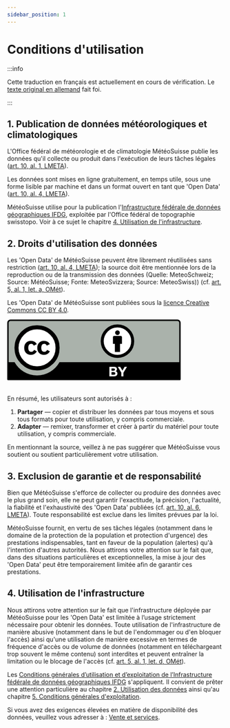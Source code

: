 ```yaml
---
sidebar_position: 1
---
```


# Conditions d'utilisation

:::info

Cette traduction en français est actuellement en cours de vérification. Le [texte original en allemand](https://opendatadocs.meteoswiss.ch/de/general/terms-of-use) fait foi.

:::

## 1. Publication de données météorologiques et climatologiques
L'Office fédéral de météorologie et de climatologie MétéoSuisse publie les données qu'il collecte ou produit dans l'exécution de leurs tâches légales ([art. 10, al. 1, LMETA](https://www.fedlex.admin.ch/eli/cc/2023/682/fr#art_10)).

Les données sont mises en ligne gratuitement, en temps utile, sous une forme lisible par machine et dans un format ouvert en tant que 'Open Data' ([art. 10, al. 4, LMETA](https://www.fedlex.admin.ch/eli/cc/2023/682/fr#art_10)).

MétéoSuisse utilise pour la publication l'[Infrastructure fédérale de données géographiques IFDG](https://www.geo.admin.ch/fr/impressum-responsabilites-et-contacts), exploitée par l'Office fédéral de topographie swisstopo. Voir à ce sujet le chapitre [4. Utilisation de l'infrastructure](#4-utilisation-de-linfrastructure). 


## 2. Droits d'utilisation des données
Les 'Open Data' de MétéoSuisse peuvent être librement réutilisées sans restriction ([art. 10, al. 4, LMETA](https://www.fedlex.admin.ch/eli/cc/2023/682/fr#art_10)); la source doit être mentionnée lors de la reproduction ou de la transmission des données (Quelle: MeteoSchweiz; Source: MétéoSuisse; Fonte: MeteoSvizzera; Source: MeteoSwiss)) (cf. [art. 5, al. 1, let. a, OMét](https://www.fedlex.admin.ch/eli/cc/2024/452/fr#art_5)). 

Les 'Open Data' de MétéoSuisse sont publiées sous la [licence Creative Commons CC BY 4.0](https://creativecommons.org/licenses/by/4.0/deed.fr).

![CC BY Logo](./static/docs_img/cc-by.png) <br></br>

En résumé, les utilisateurs sont autorisés à :
1. **Partager** — copier et distribuer les données par tous moyens et sous tous formats pour toute utilisation, y compris commerciale.
2. **Adapter** — remixer, transformer et créer à partir du matériel pour toute utilisation, y compris commerciale.

En mentionnant la source, veillez à ne pas suggérer que MétéoSuisse vous soutient ou soutient particulièrement votre utilisation.


## 3. Exclusion de garantie et de responsabilité
Bien que MétéoSuisse s'efforce de collecter ou produire des données avec le plus grand soin, elle ne peut garantir l'exactitude, la précision, l'actualité, la fiabilité et l'exhaustivité des 'Open Data' publiées (cf. [art. 10, al. 6, LMETA](https://www.fedlex.admin.ch/eli/cc/2023/682/fr#art_10)). Toute responsabilité est exclue dans les limites prévues par la loi.

MétéoSuisse fournit, en vertu de ses tâches légales (notamment dans le domaine de la protection de la population et protection d'urgence) des prestations indispensables, tant en faveur de la population (alertes) qu'à l'intention d'autres autorités. Nous attirons votre attention sur le fait que, dans des situations particulières et exceptionnelles, la mise à jour des 'Open Data' peut être temporairement limitée afin de garantir ces prestations.


## 4. Utilisation de l'infrastructure
Nous attirons votre attention sur le fait que l'infrastructure déployée par MétéoSuisse pour les 'Open Data' est limitée à l’usage strictement nécessaire pour obtenir les données. Toute utilisation de l'infrastructure de manière abusive (notamment dans le but de l'endommager ou d'en bloquer l'accès) ainsi qu'une utilisation de manière excessive en termes de fréquence d'accès ou de volume de données (notamment en téléchargeant trop souvent le même contenu) sont interdites et peuvent entraîner la limitation ou le blocage de l'accès (cf. [art. 5, al. 1, let. d, OMét](https://www.fedlex.admin.ch/eli/cc/2024/452/fr#art_5)).

Les [Conditions générales d’utilisation et d’exploitation de l’Infrastructure fédérale de données géographiques IFDG](https://www.geo.admin.ch/fr/conditions-generales-utilisation-ifdg) s'appliquent. Il convient de prêter une attention particulière au chapitre [2. Utilisation des données](https://www.geo.admin.ch/fr/conditions-generales-utilisation-ifdg#2.-Utilisation-des-donn%C3%A9es) ainsi qu'au chapitre [5. Conditions générales d'exploitation](https://www.geo.admin.ch/fr/conditions-generales-utilisation-ifdg#5-Conditions-g%C3%A9n%C3%A9rales-d'exploitation).

Si vous avez des exigences élevées en matière de disponibilité des données, veuillez vous adresser à : [Vente et services](https://www.meteosuisse.admin.ch/portrait/contact/formulaire-de-contact.html).
